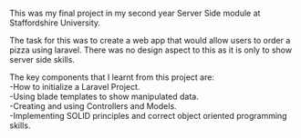 This was my final project in my second year Server Side module at Staffordshire University. 

The task for this was to create a web app that would allow users to order a pizza using laravel. There was no design aspect to this as it is only to show server side skills. 

The key components that I learnt from this project are:
    <br>
    -How to initialize a Laravel Project.
    <br>
    -Using blade templates to show manipulated data.
    <br>
    -Creating and using Controllers and Models. 
    <br>
    -Implementing SOLID principles and correct object oriented programming skills. 
 
